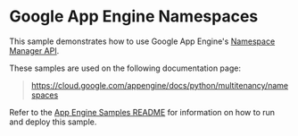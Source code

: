 # Google App Engine Namespaces

This sample demonstrates how to use Google App Engine's [Namespace Manager API](https://cloud.google.com/appengine/docs/python/multitenancy/multitenancy).

<!-- auto-doc-link -->
These samples are used on the following documentation page:

> https://cloud.google.com/appengine/docs/python/multitenancy/namespaces

<!-- end-auto-doc-link -->

Refer to the [App Engine Samples README](../README.md) for information on how to run and deploy this sample.
